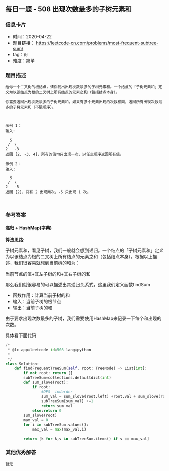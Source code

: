 ## 每日一题 - 508 出现次数最多的子树元素和

### 信息卡片

- 时间：2020-04-22 
- 题目链接： https://leetcode-cn.com/problems/most-frequent-subtree-sum/ 
- tag：`树`
- 难度：简单

### 题目描述

```
给你一个二叉树的根结点，请你找出出现次数最多的子树元素和。一个结点的「子树元素和」定义为以该结点为根的二叉树上所有结点的元素之和（包括结点本身）。

你需要返回出现次数最多的子树元素和。如果有多个元素出现的次数相同，返回所有出现次数最多的子树元素和（不限顺序）。

 

示例 1：
输入:

  5
 /  \
2   -3
返回 [2, -3, 4]，所有的值均只出现一次，以任意顺序返回所有值。

示例 2：
输入：

  5
 /  \
2   -5
返回 [2]，只有 2 出现两次，-5 只出现 1 次。

 

```



### 参考答案

#### 递归 + HashMap(字典)

**算法思路**:

 子树元素和，看见子树，我们一般就会想到递归。一个结点的「子树元素和」定义为以该结点为根的二叉树上所有结点的元素之和（包括结点本身）。根据以上描述，我们很容易就想到当前树的和为：
 
 当前节点的值+其左子树的和+其右子树的和
 
 那么我们就很容易的可以描述出其递归关系式，这里我们定义函数findSum
 
 - 函数作用：计算当前子树的和
 - 输入：当前子树的根节点
 - 输出：当前子树的和
 
 由于要求出现次数最多的子树，我们需要使用HashMap来记录一下每个和出现的次数。

具体看下面代码

```python
/*
 * @lc app=leetcode id=508 lang=python
 *
 */
class Solution:
    def findFrequentTreeSum(self, root: TreeNode) -> List[int]:
        if not root: return []
        subTreeSum=collections.defaultdict(int)
        def sum_slove(root):
            if root:
                #DFS  indorder
                sum_val = sum_slove(root.left) +root.val + sum_slove(root.right)
                subTreeSum[sum_val] +=1
                return sum_val
            else:return 0
        sum_slove(root)
        max_val = 0
        for i in subTreeSum.values():
            max_val = max(max_val,i)
        
        return [k for k,v in subTreeSum.items() if v == max_val]

```
 
  

### 其他优秀解答

```
暂无
```


